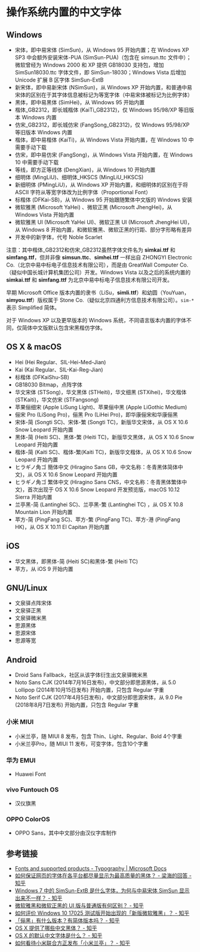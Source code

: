 # 操作系统内置的中文字体

## Windows

- 宋体，即中易宋体 (SimSun)，从 Windows 95 开始内置；在 Windows XP SP3 中会额外安装宋体-PUA (SimSun-PUA)（包含在 simsun.ttc 文件中）；微软曾经为 Windows 2000 和 XP 提供 GB18030 支持包，增加 SimSun18030.ttc 字体文件，即 SimSun-18030；Windows Vista 后增加 Unicode 扩展 B 区字体 SimSun-ExtB
- 新宋体，即中易新宋体 (NSimSun)，从 Windows XP 开始内置，和普通中易宋体的区别在于其字体信息被标记为等宽字体（中易宋体被标记为比例字体）
- 黑体，即中易黑体 (SimHei)，从 Windows 95 开始内置
- 楷体_GB2312，即长城楷体 (KaiTi_GB2312)，仅 Windows 95/98/XP 等旧版本 Windows 内置
- 仿宋_GB2312，即长城仿宋 (FangSong_GB2312)，仅 Windows 95/98/XP 等旧版本 Windows 内置
- 楷体，即中易楷体 (KaiTi)，从 Windows Vista 开始内置，在 Windows 10 中需要手动下载
- 仿宋，即中易仿宋 (FangSong)，从 Windows Vista 开始内置，在 Windows 10 中需要手动下载
- 等线，即方正等线体 (DengXian)，从 Windows 10 开始内置
- 细明体 (MingLiU)、细明体_HKSCS (MingLiU_HKSCS)
- 新细明体 (PMingLiU)，从 Windows XP 开始内置，和细明体的区别在于将 ASCII 字符从等宽字体改为比例字体（Proportional Font）
- 标楷体 (DFKai-SB)，从 Windows 95 开始跟随繁体中文版的 Windows 安装
- 微软雅黑 (Microsoft YaHei) 、微软正黑 (Microsoft JhengHei)，从 Windows Vista 开始内置
- 微软雅黑 UI (Microsoft YaHei UI)、微软正黑 UI (Microsoft JhengHei UI)，从 Windows 8 开始内置，和微软雅黑、微软正黑的行距、部分字形略有差异
- 开发中的新字体，代号 Noble Scarlet

注意：其中楷体_GB2312和仿宋_GB2312虽然字体文件名为 **simkai.ttf** 和 **simfang.ttf**，但并非像 **simsun.ttc**、**simhei.ttf** 一样出自 ZHONGYI Electronic Co.（北京中易中标电子信息技术有限公司），而是由 GreatWall Computer Co.（疑似中国长城计算机集团公司）开发。Windows Vista 以及之后的系统内置的 **simkai.ttf** 和 **simfang.ttf** 为北京中易中标电子信息技术有限公司开发。

早期 Microsoft Office 版本内置的隶书（LiSu，**simli.ttf**）和幼圆（YouYuan，**simyou.ttf**）版权属于 Stone Co.（疑似北京四通利方信息技术有限公司）。`sim-*` 表示 Simplified 简体。

对于 Windows XP 以及更早版本的 Windows 系统，不同语言版本内置的字体不同，仅简体中文版默认包含宋黑楷仿字体。

## OS X & macOS

- Hei (Hei Regular、SIL-Hei-Med-Jian)
- Kai (Kai Regular、SIL-Kai-Reg-Jian)
- 标楷体 (DFKaiShu-SB)
- GB18030 Bitmap，点阵字体
- 华文宋体 (STSong)，华文黑体 (STHeiti)，华文细黑 (STXihei)，华文楷体 (STKaiti)，华文仿宋 (STFangsong)
- 苹果俪细宋 (Apple LiSung Light)、苹果俪中黑 (Apple LiGothic Medium)
- 俪宋 Pro (LiSong Pro)，俪黑 Pro (LiHei Pro)，即华康俪宋和华康俪黑
- 宋体-简 (Songti SC)、宋体-繁 (Songti TC)，新版华文宋体，从 OS X 10.6 Snow Leopard 开始内置
- 黑体-简 (Heiti SC)、黑体-繁 (Heiti TC)，新版华文黑体，从 OS X 10.6 Snow Leopard 开始内置
- 楷体-简 (Kaiti SC)、楷体-繁(Kaiti TC)，新版华文楷体，从 OS X 10.6 Snow Leopard 开始内置
- ヒラギノ角ゴ 簡体中文 (Hiragino Sans GB，中文名称：冬青黑体简体中文)，从 OS X 10.6 Snow Leopard 开始内置
- ヒラギノ角ゴ 繁体中文 (Hiragino Sans CNS，中文名称：冬青黑体繁体中文)，首次出现于 OS X 10.6 Snow Leopard 开发预览版，macOS 10.12 Sierra 开始内置
- 兰亭黑-简 (Lantinghei SC)、兰亭黑-繁 (Lantinghei TC) ，从 OS X 10.8 Mountain Lion 开始内置
- 苹方-简 (PingFang SC)、苹方-繁 (PingFang TC)、苹方-港 (PingFang HK)，从 OS X 10.11 El Capitan 开始内置

## iOS

- 华文黑体，即黑体-简 (Heiti SC)和黑体-繁 (Heiti TC)
- 苹方，从 iOS 9 开始内置

## GNU/Linux

- 文泉驿点阵宋体
- 文泉驿正黑
- 文泉驿微米黑
- 思源黑体
- 思源宋体
- 思源等宽

## Android

- Droid Sans Fallback，社区从该字体衍生出文泉驿微米黑
- Noto Sans CJK (2014年7月16日发布)，中文部分即思源黑体，从 5.0 Lollipop (2014年10月15日发布) 开始内置，只包含 Regular 字重
- Noto Serif CJK (2017年4月5日发布)，中文部分即思源宋体，从 9.0 Pie (2018年8月7日发布) 开始内置，只包含 Regular 字重

### 小米 MIUI

- 小米兰亭，随 MIUI 8 发布，包含 Thin、Light、Regular、Bold 4个字重
- 小米兰亭Pro，随 MIUI 11 发布，可变字体，包含10个字重

### 华为 EMUI

- Huawei Font

### vivo Funtouch OS

- 汉仪旗黑

### OPPO ColorOS

- OPPO Sans，其中中文部分由汉仪字库制作

## 参考链接

- [Fonts and supported products - Typography | Microsoft Docs](https://docs.microsoft.com/en-us/typography/font-list/)
- [如何保证网页的字体在各平台都尽量显示为最高质量的黑体？ - 梁海的回答 - 知乎](https://www.zhihu.com/question/19911793/answer/13329819)
- [Windows 7 中的 SimSun-ExtB 是什么字体，为何与中易宋体 SimSun 显示出来不一样？ - 知乎](https://www.zhihu.com/question/20394954)
- [微软雅黑和微软正黑的 UI 版与普通版有何区别？ - 知乎](https://www.zhihu.com/question/20137844)
- [如何评价 Windows 10 17025 测试版开始出现的「新版微软雅黑」？ - 知乎](https://www.zhihu.com/question/67196637)
- [「俪黑」有什么版本？有简体版本吗？ - 知乎](https://www.zhihu.com/question/19705760)
- [OS X 提供了哪些中文黑体？ - 知乎](https://www.zhihu.com/question/20158887)
- [OS X 的默认中文字体是什么？ - 知乎](https://www.zhihu.com/question/19693837)
- [如何看待小米联合方正发布「小米兰亭」？ - 知乎](https://www.zhihu.com/question/45967799)

